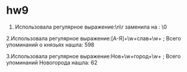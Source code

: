 # hw9

1. Использовала регулярное выражение:\n\r заменила на : \0



2.Использовала регулярное выражение:[А-Я]+\w+слав+\w+ ; Всего упоминаний о князьях нашла: 598

3.Использовала регулярное выражение:Нов+\w+город+\w+  ; Всего упоминаний Новогорода нашла: 62
